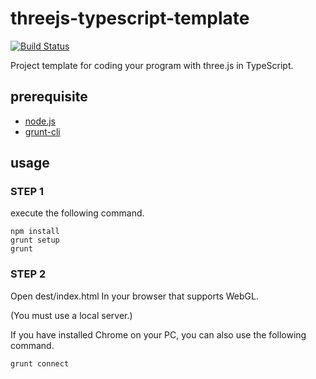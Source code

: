 threejs-typescript-template
===========================
[![Build Status](https://travis-ci.org/gyohk/threejs-typescript-template.png?branch=master)](https://travis-ci.org/gyohk/threejs-typescript-template)

Project template for coding your program with three.js in TypeScript.

## prerequisite
* [node.js](http://nodejs.org/)
* [grunt-cli](https://github.com/gruntjs/grunt-cli)

## usage
### STEP 1
execute the following command.
```
npm install
grunt setup
grunt
```
### STEP 2
Open dest/index.html In your browser that supports WebGL.

(You must use a local server.)

If you have installed Chrome on your PC, you can also use the following command.
```
grunt connect
```
